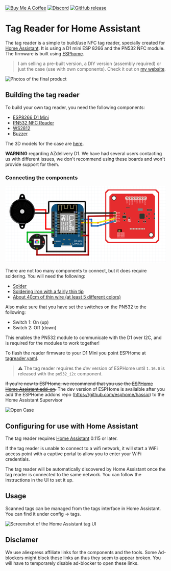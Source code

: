 <a href="https://www.buymeacoffee.com/SZo1yAprb" target="_blank"><img src="https://www.buymeacoffee.com/assets/img/custom_images/orange_img.png" alt="Buy Me A Coffee" style="height: 41px !important;width: 174px !important;box-shadow: 0px 3px 2px 0px rgba(190, 190, 190, 0.5) !important;-webkit-box-shadow: 0px 3px 2px 0px rgba(190, 190, 190, 0.5) !important;" ></a>
[![Discord](https://img.shields.io/discord/755394229944975380)](https://discord.gg/4SDcaRS)
[![GitHub release](https://img.shields.io/github/release/adonno/tagreader.svg)](https://GitHub.com/adonno/tagreader/releases/)

# Tag Reader for Home Assistant

The tag reader is a simple to build/use NFC tag reader, specially created for [Home Assistant](https://www.home-assistant.io). It is using a D1 mini ESP 8266 and the PN532 NFC module. The firmware is built using [ESPhome](https://www.esphome.io).

> I am selling a pre-built version, a DIY version (assembly required) or just the case (use with own components). Check it out on [my website](https://adonno-crafts.myshopify.com/).

![Photos of the final product](docs/cases.jpg)

## Building the tag reader

To build your own tag reader, you need the following components:

 - [ESP8266 D1 Mini](https://s.click.aliexpress.com/e/_d8l72oB)  
 - [PN532 NFC Reader](https://s.click.aliexpress.com/e/_dZNORIJ)
 - [WS2812](https://s.click.aliexpress.com/e/_d82GRqr)
 - [Buzzer](https://s.click.aliexpress.com/e/_dZ5F5yj)

The 3D models for the case are [here](STLs).

**WARNING** regarding AZdelivery D1. We have had several users contacting us with different issues, we don't recommend using these boards and won't provide support for them. 

### Connecting the components

![Photo of schematics](Schematics/tag_reader_schematics_v2.png)

There are not too many components to connect, but it does require soldering. You will need the following:

- [Solder](https://s.click.aliexpress.com/e/_dT3S62j)
- [Soldering iron with a fairly thin tip](https://s.click.aliexpress.com/e/_dXaI6nz)
- [About 40cm of thin wire (at least 5 different colors)](https://s.click.aliexpress.com/e/_dZvoYoB)


Also make sure that you have set the switches on the PN532 to the following:
- Switch 1: On (up)
- Switch 2: Off (down)

This enables the PN532 module to communicate with the D1 over I2C, and is required for the modules to work together!

To flash the reader firmware to your D1 Mini you point ESPHome at [tagreader.yaml](tagreader.yaml).  
> :warning: The tag reader requires the *dev* version of ESPHome until `1.16.0` is released with the `pn532_i2c` component.

~~If you're new to ESPHome, we recommend that you use the [ESPHome Home Assistant add-on](https://esphome.io/guides/getting_started_hassio.html).~~
The dev version of ESPHome is availalble after you add the ESPHome addons repo (https://github.com/esphome/hassio) to the Home Assistant Supervisor

![Open Case](docs/open-case.jpg)

## Configuring for use with Home Assistant

The tag reader requires [Home Assistant](https://www.home-assistant.io) 0.115 or later.

If the tag reader is unable to connect to a wifi network, it will start a WiFi access point with a captive portal to allow you to enter your WiFi credentials.

The tag reader will be automatically discovered by Home Assistant once the tag reader is connected to the same network. You can follow the instructions in the UI to set it up.

## Usage

Scanned tags can be managed from the tags interface in Home Assistant. You can find it under config -> tags.

![Screenshot of the Home Assistant tag UI](docs/tag-ui.gif)

## Disclamer

We use aliexpress affiliate links for the components and the tools. Some Ad-blockers might block these links an thus they seem to appear broken. You will have to temporarely disable ad-blocker to open these links. 
